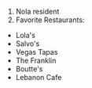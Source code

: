 
1. Nola resident 
2. Favorite Restaurants:

* Lola's
* Salvo's
* Vegas Tapas
* The Franklin
* Boutte's
* Lebanon Cafe
